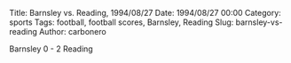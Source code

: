 Title: Barnsley vs. Reading, 1994/08/27
Date: 1994/08/27 00:00
Category: sports
Tags: football, football scores, Barnsley, Reading
Slug: barnsley-vs-reading
Author: carbonero


Barnsley 0 - 2 Reading
